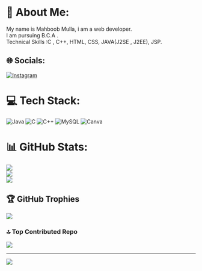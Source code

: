 # 💫 About Me:
My name is Mahboob Mulla, i am a web developer.<br>I am pursuing B.C.A .<br>Technical Skills :C , C++, HTML, CSS, JAVA(J2SE , J2EE), JSP.  


## 🌐 Socials:
[![Instagram](https://img.shields.io/badge/Instagram-%23E4405F.svg?logo=Instagram&logoColor=white)](https://instagram.com/_anas_sheikh) 

# 💻 Tech Stack:
![Java](https://img.shields.io/badge/java-%23ED8B00.svg?style=for-the-badge&logo=openjdk&logoColor=white) ![C](https://img.shields.io/badge/c-%2300599C.svg?style=for-the-badge&logo=c&logoColor=white) ![C++](https://img.shields.io/badge/c++-%2300599C.svg?style=for-the-badge&logo=c%2B%2B&logoColor=white) ![MySQL](https://img.shields.io/badge/mysql-4479A1.svg?style=for-the-badge&logo=mysql&logoColor=white) ![Canva](https://img.shields.io/badge/Canva-%2300C4CC.svg?style=for-the-badge&logo=Canva&logoColor=white)
# 📊 GitHub Stats:
![](https://github-readme-stats.vercel.app/api?username=anassheikh001&theme=dark&hide_border=false&include_all_commits=true&count_private=true)<br/>
![](https://github-readme-streak-stats.herokuapp.com/?user=anassheikh001&theme=dark&hide_border=false)<br/>
![](https://github-readme-stats.vercel.app/api/top-langs/?username=anassheikh001&theme=dark&hide_border=false&include_all_commits=true&count_private=true&layout=compact)

## 🏆 GitHub Trophies
![](https://github-profile-trophy.vercel.app/?username=anassheikh001&theme=radical&no-frame=false&no-bg=true&margin-w=4)

### 🔝 Top Contributed Repo
![](https://github-contributor-stats.vercel.app/api?username=anassheikh001&limit=5&theme=dark&combine_all_yearly_contributions=true)

---
[![](https://visitcount.itsvg.in/api?id=anassheikh001&icon=0&color=0)](https://visitcount.itsvg.in)

<!-- Proudly created with GPRM ( https://gprm.itsvg.in ) -->

